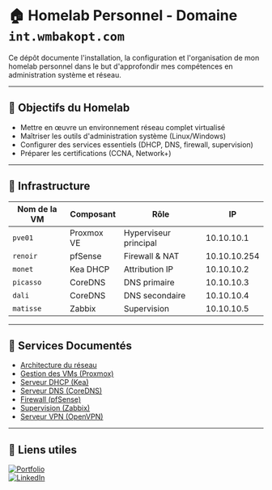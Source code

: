 # 🏠 Homelab Personnel - Domaine `int.wmbakopt.com`

Ce dépôt documente l'installation, la configuration et l'organisation de mon homelab personnel dans le but d'approfondir mes compétences en administration système et réseau.

---

## 🎯 Objectifs du Homelab

- Mettre en œuvre un environnement réseau complet virtualisé
- Maîtriser les outils d'administration système (Linux/Windows)
- Configurer des services essentiels (DHCP, DNS, firewall, supervision)
- Préparer les certifications (CCNA, Network+)

---

## 🧱 Infrastructure

| Nom de la VM    | Composant  | Rôle                  | IP           |
| --------------- | ---------- | --------------------- | ------------ |
| `pve01`         | Proxmox VE | Hyperviseur principal | 10.10.10.1   |
| `renoir`        | pfSense    | Firewall & NAT        | 10.10.10.254 |
| `monet`         | Kea DHCP   | Attribution IP        | 10.10.10.2   |
| `picasso`       | CoreDNS    | DNS primaire          | 10.10.10.3   |
| `dali`          | CoreDNS    | DNS secondaire        | 10.10.10.4   |
| `matisse`       | Zabbix     | Supervision           | 10.10.10.5   |


---

## 🔧 Services Documentés

- [Architecture du réseau](docs/1-architecture.md)
- [Gestion des VMs (Proxmox)](docs/2-proxmox.md)
- [Serveur DHCP (Kea)](docs/3-dhcp.md)
- [Serveur DNS (CoreDNS)](docs/4-dns.md)
- [Firewall (pfSense)](docs/5-pfsense.md)
- [Supervision (Zabbix)](docs/6-zabbix.md)
- [Serveur VPN (OpenVPN)](docs/7-openvpn.md)

---

## 🔗 Liens utiles

[![Portfolio](https://wmbakopt.com)](https://wmbakopt.com)  
[![LinkedIn](https://www.linkedin.com/in/mbakopwilliam/)](https://www.linkedin.com/in/mbakopwilliam/)
